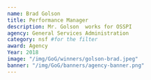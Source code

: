 ```yaml
---
name: Brad Golson
title: Performance Manager
description: Mr. Golson  works for OSSPI
agency: General Services Administration
category: nsf #for the filter
award: Agency
Year: 2018
image: "/img/GoG/winners/golson-brad.jpeg"
banner: "/img/GoG/banners/agency-banner.png"
---
```


